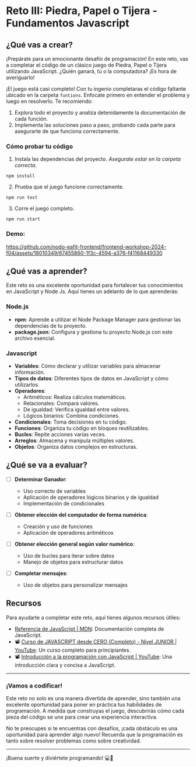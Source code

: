 # Reto III: Piedra, Papel o Tijera - Fundamentos Javascript

## ¿Qué vas a crear?

¡Prepárate para un emocionante desafío de programación! En este reto, vas a completar el código de un clásico juego de Piedra, Papel o Tijera utilizando JavaScript. ¿Quién ganará, tú o la computadora? ¡Es hora de averiguarlo!

¡El juego está casi completo! Con tu ingenio completaras el código faltante ubicado en la carpeta `funtions`. Enfocate primero en entender el problema y luego en resolverlo. Te recomiendo:

1. Explora todo el proyecto y analiza detenidamente la documentación de cada función.
2. Implementa las soluciones paso a paso, probando cada parte para asegurarte de que funciona correctamente.

### Cómo probar tu código

1. Instala las dependencias del proyecto. _Asegurate estar en la carpeta correcta_.

```
npm install
```

2. Prueba que el juego funcione correctamente.

```
npm run test
```

3. Corre el juego completo.

```
npm run start
```

### Demo:
https://github.com/nodo-eafit-frontend/frontend-workshop-2024-f04/assets/18010349/67455860-1f3c-4594-a376-f41168449330

## ¿Qué vas a aprender?

Este reto es una excelente oportunidad para fortalecer tus conocimientos en JavaScript y Node Js. Aquí tienes un adelanto de lo que aprenderás:

### Node.js

- **npm**: Aprende a utilizar el Node Package Manager para gestionar las dependencias de tu proyecto.
- **package.json**: Configura y gestiona tu proyecto Node.js con este archivo esencial.

### Javascript

- **Variables**: Cómo declarar y utilizar variables para almacenar información.
- **Tipos de datos**: Diferentes tipos de datos en JavaScript y cómo utilizarlos.
- **Operadores**:
  - Aritméticos: Realiza cálculos matemáticos.
  - Relacionales: Compara valores.
  - De igualdad: Verifica igualdad entre valores.
  - Lógicos binarios: Combina condiciones.
- **Condicionales**: Toma decisiones en tu código.
- **Funciones**: Organiza tu código en bloques reutilizables.
- **Bucles**: Repite acciones varias veces.
- **Arreglos**: Almacena y manipula múltiples valores.
- **Objetos**: Organiza datos complejos en estructuras.

## ¿Qué se va a evaluar?

- [ ] **Determinar Ganador**:

  - Uso correcto de variables
  - Aplicación de operadores lógicos binarios y de igualdad
  - Implementación de condicionales

- [ ] **Obtener elección del computador de forma numérica**:

  - Creación y uso de funciones
  - Aplicación de operadores aritméticos

- [ ] **Obtener elección general según valor numérico**:

  - Uso de bucles para iterar sobre datos
  - Manejo de objetos para estructurar datos

- [ ] **Completar mensajes**:
  - Uso de objetos para personalizar mensajes

## Recursos

Para ayudarte a completar este reto, aquí tienes algunos recursos útiles:

- [Referencia de JavaScript | MDN](https://developer.mozilla.org/es/docs/Web/JavaScript/Referencia): Documentación completa de JavaScript.
- 📽️ [Curso de JAVASCRIPT desde CERO (Completo) - Nivel JUNIOR | YouTube](https://www.youtube.com/watch?v=z95mZVUcJ-E&t=124s): Un curso completo para principiantes.
- 📽️ [Introducción a la programación con JavaScript | YouTube](https://youtu.be/Z34BF9PCfYg?si=qiBK1tru8deMNHP7): Una introducción clara y concisa a JavaScript.

---

### ¡Vamos a codificar!

Este reto no solo es una manera divertida de aprender, sino también una excelente oportunidad para poner en práctica tus habilidades de programación. A medida que construyas el juego, descubrirás cómo cada pieza del código se une para crear una experiencia interactiva.

No te preocupes si te encuentras con desafíos, ¡cada obstáculo es una oportunidad para aprender algo nuevo! Recuerda que la programación es tanto sobre resolver problemas como sobre creatividad.

---

¡Buena suerte y diviértete programando! 💻🚀
